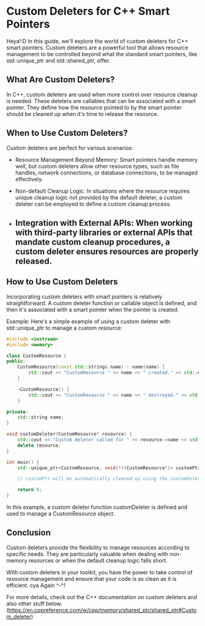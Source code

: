 # Custom Deleters for C++ Smart Pointers
Heya!:D  In this guide, we'll explore the world of custom deleters for C++ smart pointers. Custom deleters are a powerful tool that allows resource management to be controlled beyond what the standard smart pointers, like std::unique_ptr and std::shared_ptr, offer.

## What Are Custom Deleters?
In C++, custom deleters are used when more control over resource cleanup is needed. These deleters are callables that can be associated with a smart pointer. They define how the resource pointed to by the smart pointer should be cleaned up when it's time to release the resource.

## When to Use Custom Deleters?
Custom deleters are perfect for various scenarios:

- Resource Management Beyond Memory: Smart pointers handle memory well, but custom deleters allow other resource types, such as file handles, network connections, or database connections, to be managed effectively.

- Non-default Cleanup Logic: In situations where the resource requires unique cleanup logic not provided by the default deleter, a custom deleter can be employed to define a custom cleanup process.

- ## Integration with External APIs: When working with third-party libraries or external APIs that mandate custom cleanup procedures, a custom deleter ensures resources are properly released.

## How to Use Custom Deleters
Incorporating custom deleters with smart pointers is relatively straightforward. A custom deleter function or callable object is defined, and then it's associated with a smart pointer when the pointer is created.

Example:
Here's a simple example of using a custom deleter with std::unique_ptr to manage a custom resource:

```cpp
#include <iostream>
#include <memory>

class CustomResource {
public:
    CustomResource(const std::string& name) : name(name) {
        std::cout << "CustomResource " << name << " created." << std::endl;
    }

    ~CustomResource() {
        std::cout << "CustomResource " << name << " destroyed." << std::endl;
    }

private:
    std::string name;
}

void customDeleter(CustomResource* resource) {
    std::cout << "Custom deleter called for " << resource->name << std::endl;
    delete resource;
}

int main() {
    std::unique_ptr<CustomResource, void(*)(CustomResource*)> customPtr(new CustomResource("MyResource"), customDeleter);

    // customPtr will be automatically cleaned up using the customDeleter.

    return 0;
}
```
In this example, a custom deleter function customDeleter is defined and used to manage a CustomResource object.

## Conclusion
Custom deleters provide the flexibility to manage resources according to specific needs. They are particularly valuable when dealing with non-memory resources or when the default cleanup logic falls short.

With custom deleters in your toolkit, you have the power to take control of resource management and ensure that your code is as clean as it is efficient. cya Again ^-^!

For more details, check out the C++ documentation on custom deleters and also other stuff below.
(https://en.cppreference.com/w/cpp/memory/shared_ptr/shared_ptr#Custom_deleter)


